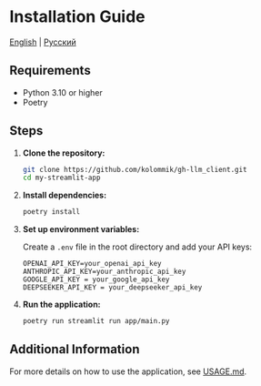 # Installation Guide

[English](INSTALLATION.md) | [Русский](../ru/INSTALLATION.md)

## Requirements

- Python 3.10 or higher
- Poetry

## Steps

1. **Clone the repository:**

    ```sh
    git clone https://github.com/kolommik/gh-llm_client.git
    cd my-streamlit-app
    ```

2. **Install dependencies:**

    ```sh
    poetry install
    ```

3. **Set up environment variables:**

    Create a `.env` file in the root directory and add your API keys:

    ```env
    OPENAI_API_KEY=your_openai_api_key
    ANTHROPIC_API_KEY=your_anthropic_api_key
    GOOGLE_API_KEY = your_google_api_key
    DEEPSEEKER_API_KEY = your_deepseeker_api_key
    ```

4. **Run the application:**

    ```sh
    poetry run streamlit run app/main.py
    ```

## Additional Information

For more details on how to use the application, see [USAGE.md](USAGE.md).
